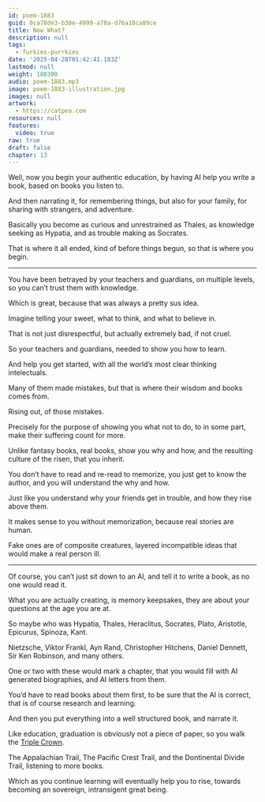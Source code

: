 ```yaml
---
id: poem-1883
guid: 0ca78de3-b30e-4999-a78a-d76a10ca89ce
title: Now What?
description: null
tags:
  - furkies-purrkies
date: '2025-04-28T01:42:41.183Z'
lastmod: null
weight: 188300
audio: poem-1883.mp3
image: poem-1883-illustration.jpg
images: null
artwork:
  - https://catpea.com
resources: null
features:
  video: true
raw: true
draft: false
chapter: 13
---
```


Well, now you begin your authentic education,
by having AI help you write a book, based on books you listen to.

And then narrating it, for remembering things,
but also for your family, for sharing with strangers, and adventure.

Basically you become as curious and unrestrained as Thales,
as knowledge seeking as Hypatia, and as trouble making as Socrates.

That is where it all ended, kind of before things begun,
so that is where you begin.

---

You have been betrayed by your teachers and guardians,
on multiple levels, so you can’t trust them with knowledge.

Which is great,
because that was always a pretty sus idea.

Imagine telling your sweet,
what to think, and what to believe in.

That is not just disrespectful,
but actually extremely bad, if not cruel.

So your teachers and guardians,
needed to show you how to learn.

And help you get started,
with all the world’s most clear thinking intelectuals.

Many of them made mistakes,
but that is where their wisdom and books comes from.

Rising out,
of those mistakes.

Precisely for the purpose of showing you what not to do,
to in some part, make their suffering count for more.

Unlike fantasy books, real books, show you why and how,
and the resulting culture of the risen, that you inherit.

You don’t have to read and re-read to memorize,
you just get to know the author, and you will understand the why and how.

Just like you understand why your friends get in trouble,
and how they rise above them.

It makes sense to you without memorization,
because real stories are human.

Fake ones are of composite creatures,
layered incompatible ideas that would make a real person ill.

---

Of course, you can’t just sit down to an AI,
and tell it to write a book, as no one would read it.

What you are actually creating, is memory keepsakes,
they are about your questions at the age you are at.

So maybe who was Hypatia, Thales, Heraclitus, Socrates,
Plato, Aristotle, Epicurus, Spinoza, Kant.

Nietzsche, Viktor Frankl, Ayn Rand, Christopher Hitchens,
Daniel Dennett, Sir Ken Robinson, and many others.

One or two with these would mark a chapter,
that you would fill with AI generated biographies, and AI letters from them.

You’d have to read books about them first,
to be sure that the AI is correct, that is of course research and learning.

And then you put everything into a well structured book,
and narrate it.

Like education, graduation is obviously not a piece of paper,
so you walk the [Triple Crown][1].

The Appalachian Trail, The Pacific Crest Trail,
and the Dontinental Divide Trail, listening to more books.

Which as you continue learning will eventually help you to rise,
towards becoming an sovereign, intransigent great being.

[1]: https://www.youtube.com/watch?v=EzXP5PjRHjM&list=PLXiz2lWve6AJrEVuAjfL4eaBDEMfdbKa6
